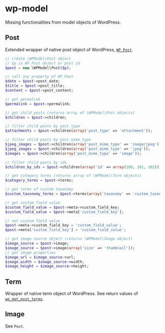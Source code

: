 # wp-model

Missing functionalities from model objects of WordPress.

## Post

Extended wrapper of native post object of WordPress, [`WP_Post`](http://codex.wordpress.org/Class_Reference/WP_Post).

```php
// create \WPModel\Post object
// $p is WP_Post object or post id
$post = new \WPModel\Post($p);

// call any property of WP_Post
$date = $post->post_date;
$title = $post->post_title;
$content = $post->post_content;

// get permalink
$permalink = $post->permalink;

// get child posts (returns array of \WPModel\Post objects)
$children = $post->children;

// filter child posts by post_type
$attachments = $post->children(array('post_type' => 'attachment'));

// filter child posts by post_mime_type
$jpeg_images = $post->children(array('post_mime_type' => 'image/jpeg'));
$jpeg_images = $post->children(array('post_mime_type' => 'jpeg'));
$images = $post->children(array('post_mime_type' => 'image'));

// filter child posts by ids
$children_by_ids = $post->children(array('id' => array(100, 101, 102)));

// get category terms (returns array of \WPModel\Term objects)
$category_terms = $post->terms;

// get terms of custom taxonomy
$custom_taxonomy_terms = $post->terms(array('taxonomy' => 'custom_taxonomy'));

// get custom field value
$custom_field_value = $post->meta->custom_field_key;
$custom_field_value = $post->meta['custom_field_key'];

// set custom field value
$post->meta->custom_field_key = 'custom_field_value';
$post->meta['custom_field_key'] = 'custom_field_value';

// get image source object (returns \WPModel\Image object)
$image_source = $post->image;
$image_source = $post->image(array('size' => 'thumbnail'));
// get image properties
$image_url = $image_source->url;
$image_width = $image_source->width;
$image_height = $image_source->height;
```

## Term

Wrapper of native term object of WordPress. See return values of [`wp_get_post_terms`](http://codex.wordpress.org/Function_Reference/wp_get_post_terms).

## Image

See `Post`.

